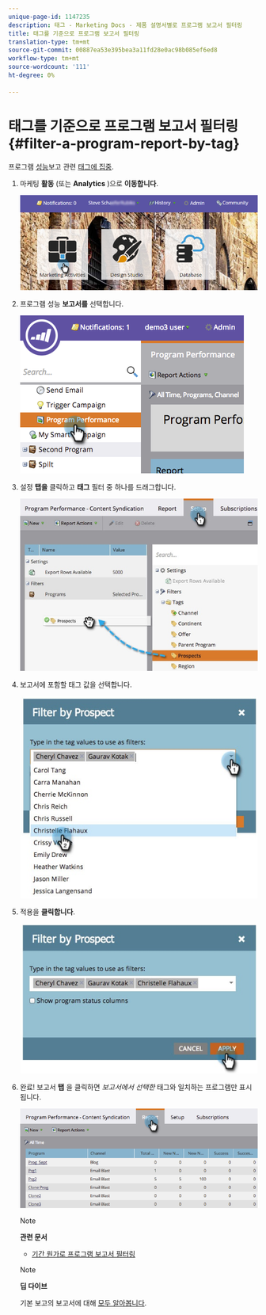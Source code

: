 ```yaml
---
unique-page-id: 1147235
description: 태그 - Marketing Docs - 제품 설명서별로 프로그램 보고서 필터링
title: 태그를 기준으로 프로그램 보고서 필터링
translation-type: tm+mt
source-git-commit: 00887ea53e395bea3a11fd28e0ac98b085ef6ed8
workflow-type: tm+mt
source-wordcount: '111'
ht-degree: 0%

---
```



# 태그를 기준으로 프로그램 보고서 필터링 {#filter-a-program-report-by-tag}

프로그램 [성능](create-a-program-performance-report.md)보고 관련 [태그에 집중](http://docs.marketo.com/display/docs/tags).

1. 마케팅 **활동** (또는 **Analytics** )으로 **이동합니다**.

   ![](assets/login-marketing-activities.png)

1. 프로그램 성능 **보고서를** 선택합니다.

   ![](assets/image2014-9-23-16-3a12-3a36.png)

1. 설정 **탭을** 클릭하고 **태그** 필터 중 하나를 드래그합니다.

   ![](assets/prospects.jpg)

1. 보고서에 포함할 태그 값을 선택합니다.

   ![](assets/prospect1.jpg)

1. 적용을 **클릭합니다**.

   ![](assets/prospect2.jpg)

1. 완료! 보고서 **탭** 을 클릭하면 *보고서에서 선택한* 태그와 일치하는 프로그램만 표시됩니다.

   ![](assets/image2014-9-23-16-3a14-3a42.png)

   >[!NOTE]
   >
   >**관련 문서**
   >
   >    
   >    
   >    * [기간 원가로 프로그램 보고서 필터링](filter-a-program-report-by-period-cost.md)


   >[!NOTE]
   >
   >**딥 다이브**
   >
   >
   >기본 보고의 보고서에 대해 [모두 알아봅니다](http://docs.marketo.com/display/docs/basic+reporting).

